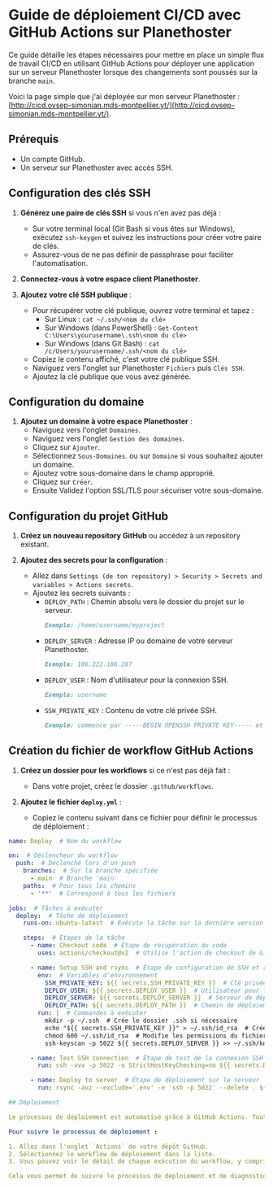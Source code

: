 # Guide de déploiement CI/CD avec GitHub Actions sur Planethoster

Ce guide détaille les étapes nécessaires pour mettre en place un simple flux de travail CI/CD en utilisant GitHub Actions pour déployer une application sur un serveur Planethoster lorsque des changements sont poussés sur la branche `main`.

Voici la page simple que j'ai déployée sur mon serveur Planethoster : [http://cicd.ovsep-simonian.mds-montpellier.yt/](http://cicd.ovsep-simonian.mds-montpellier.yt/).

## Prérequis

- Un compte GitHub.
- Un serveur sur Planethoster avec accès SSH.

## Configuration des clés SSH

1. **Générez une paire de clés SSH** si vous n'en avez pas déjà :
   - Sur votre terminal local (Git Bash si vous êtes sur Windows), exécutez `ssh-keygen` et suivez les instructions pour créer votre paire de clés. 
   - Assurez-vous de ne pas définir de passphrase pour faciliter l'automatisation.

2. **Connectez-vous à votre espace client Planethoster**.

3. **Ajoutez votre clé SSH publique** :
   - Pour récupérer votre clé publique, ouvrez votre terminal et tapez :
     - Sur Linux : `cat ~/.ssh/<nom du clé>`
     - Sur Windows (dans PowerShell) : `Get-Content C:\Users\yourusername\.ssh\<nom du clé>`
     - Sur Windows (dans Git Bash) : `cat /c/Users/yourusername/.ssh/<nom du clé>`
   - Copiez le contenu affiché, c'est votre clé publique SSH.
   - Naviguez vers l'onglet sur Planethoster `Fichiers` puis `Clés SSH`.
   - Ajoutez la clé publique que vous avez générée.

## Configuration du domaine

1. **Ajoutez un domaine à votre espace Planethoster** :
   - Naviguez vers l'onglet `Domaines`.
   - Naviguez vers l'onglet `Gestion des domaines`.
   - Cliquez sur `Ajouter`.
   - Sélectionnez `Sous-Domaines`. ou sur `Domaine` si vous souhaitez ajouter un domaine.
   - Ajoutez votre sous-domaine dans le champ approprié.
   - Cliquez sur `Créer`.
   - Ensuite Validez l'option SSL/TLS pour sécuriser votre sous-domaine.

## Configuration du projet GitHub

1. **Créez un nouveau repository GitHub** ou accédez à un repository existant.

2. **Ajoutez des secrets pour la configuration** :
   - Allez dans `Settings (de ton repository) > Security > Secrets and variables > Actions secrets`.
   - Ajoutez les secrets suivants :
     - `DEPLOY_PATH` : Chemin absolu vers le dossier du projet sur le serveur.   
       ```markdown
       Exemple: /home/username/myproject
       ```
     - `DEPLOY_SERVER` : Adresse IP ou domaine de votre serveur Planethoster.    
       ```markdown
       Exemple: 186.222.186.287
       ```
     - `DEPLOY_USER` : Nom d'utilisateur pour la connexion SSH.   
       ```markdown
       Exemple: username
       ```
     - `SSH_PRIVATE_KEY` : Contenu de votre clé privée SSH.   
       ```markdown
       Exemple: commence par -----BEGIN OPENSSH PRIVATE KEY----- et finit par -----END OPENSSH PRIVATE KEY-----
       ```
 
## Création du fichier de workflow GitHub Actions

1. **Créez un dossier pour les workflows** si ce n'est pas déjà fait :
   - Dans votre projet, créez le dossier `.github/workflows`.

2. **Ajoutez le fichier `deploy.yml`** :
   - Copiez le contenu suivant dans ce fichier pour définir le processus de déploiement :

```yaml
name: Deploy  # Nom du workflow

on:  # Déclencheur du workflow
  push:  # Déclenché lors d'un push
    branches:  # Sur la branche spécifiée
      - main  # Branche 'main'
    paths:  # Pour tous les chemins
      - '**'  # Correspond à tous les fichiers

jobs:  # Tâches à exécuter
  deploy:  # Tâche de déploiement
    runs-on: ubuntu-latest  # Exécute la tâche sur la dernière version d'Ubuntu

    steps:  # Étapes de la tâche
      - name: Checkout code  # Étape de récupération du code
        uses: actions/checkout@v2  # Utilise l'action de checkout de GitHub

      - name: Setup SSH and rsync  # Étape de configuration de SSH et rsync
        env:  # Variables d'environnement
          SSH_PRIVATE_KEY: ${{ secrets.SSH_PRIVATE_KEY }}  # Clé privée SSH
          DEPLOY_USER: ${{ secrets.DEPLOY_USER }}  # Utilisateur pour le déploiement
          DEPLOY_SERVER: ${{ secrets.DEPLOY_SERVER }}  # Serveur de déploiement
          DEPLOY_PATH: ${{ secrets.DEPLOY_PATH }}  # Chemin de déploiement sur le serveur
        run: |  # Commandes à exécuter
          mkdir -p ~/.ssh  # Crée le dossier .ssh si nécessaire
          echo "${{ secrets.SSH_PRIVATE_KEY }}" > ~/.ssh/id_rsa  # Crée le fichier id_rsa avec la clé privée SSH
          chmod 600 ~/.ssh/id_rsa  # Modifie les permissions du fichier pour qu'il soit lisible uniquement par l'utilisateur
          ssh-keyscan -p 5022 ${{ secrets.DEPLOY_SERVER }} >> ~/.ssh/known_hosts  # Ajoute le serveur aux hôtes connus de SSH

      - name: Test SSH connection  # Étape de test de la connexion SSH
        run: ssh -vvv -p 5022 -o StrictHostKeyChecking=no ${{ secrets.DEPLOY_USER }}@${{ secrets.DEPLOY_SERVER }} "echo 'Connection successful'" || true  # Tente de se connecter au serveur et affiche un message en cas de succès

      - name: Deploy to server  # Étape de déploiement sur le serveur
        run: rsync -avz --exclude='.env' -e 'ssh -p 5022' --delete . ${{ secrets.DEPLOY_USER }}@${{ secrets.DEPLOY_SERVER }}:${{ secrets.DEPLOY_PATH }}  # Utilise rsync pour synchroniser les fichiers avec le serveur, en excluant les fichiers .env

## Déploiement

Le processus de déploiement est automatisé grâce à GitHub Actions. Toutes les étapes nécessaires pour déployer l'application sont définies dans le fichier `.github/workflows/main.yml`.

Pour suivre le processus de déploiement :

1. Allez dans l'onglet `Actions` de votre dépôt GitHub.
2. Sélectionnez le workflow de déploiement dans la liste.
3. Vous pouvez voir le détail de chaque exécution du workflow, y compris les logs de chaque étape.

Cela vous permet de suivre le processus de déploiement et de diagnostiquer d'éventuels problèmes.
